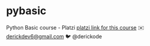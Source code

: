 # pybasic
Python Basic course - Platzi
[platzi link for this course](platzi.com/python)
:envelope: derickdev6@gmail.com 
:bird: @derickode
